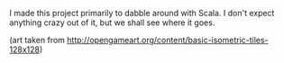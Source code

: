 I made this project primarily to dabble around with Scala.
I don't expect anything crazy out of it, but we shall see where it goes.

(art taken from http://opengameart.org/content/basic-isometric-tiles-128x128)

